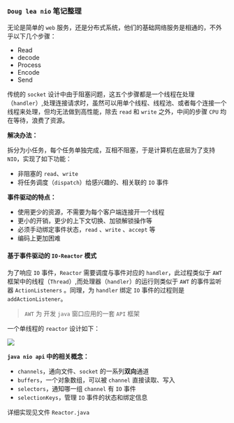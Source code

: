 ### `Doug lea nio` 笔记整理

无论是简单的 `web` 服务，还是分布式系统，他们的基础网络服务是相通的，不外乎以下几个步骤：

- Read
- decode
- Process
- Encode
- Send

传统的 `socket` 设计中由于阻塞问题，这五个步骤都是一个线程在处理（`handler`）,处理连接请求时，虽然可以用单个线程、线程池、或者每个连接一个线程来处理，但均无法做到高性能，除去 `read` 和 `write` 之外，中间的步骤 `CPU` 均在等待，浪费了资源。

**解决办法：**

拆分为小任务，每个任务单独完成，互相不阻塞，于是计算机在底层为了支持 `NIO`，实现了如下功能：

- 非阻塞的 `read`、`write`
- 将任务调度（`dispatch`）给感兴趣的、相关联的 `IO` 事件

**事件驱动的特点：**

- 使用更少的资源，不需要为每个客户端连接开一个线程
- 更小的开销，更少的上下文切换、加锁解锁操作等
- 必须手动绑定事件状态，`read` 、`write` 、`accept` 等
- 编码上更加困难

#### 基于事件驱动的 `IO-Reactor` 模式

为了响应 `IO` 事件，`Reactor` 需要调度与事件对应的 `handler`，此过程类似于 `AWT`  框架中的线程（`Thread`）,而处理器（`handler`）的运行则类似于 `AWT` 的事件监听器 `ActionListeners`  。同理，为 `handler` 绑定 `IO` 事件的过程则是 `addActionListener`。

> `AWT` 为 开发 `java` 窗口应用的一套 `API` 框架

一个单线程的 `reactor` 设计如下：

![](https://note.youdao.com/yws/api/group/102464226/file/909738149?method=download&inline=true&version=1&shareToken=97250695C9C44462BE5CF02A0E05E43E)

**`java nio api` 中的相关概念：**

- `channels`，通向文件、`socket` 的一系列**双向**通道
- `buffers`，一个对象数组，可以被 `channel` 直接读取、写入
- `selectors`，通知哪一组 `channel` 有 `IO` 事件
- `selectionKeys`，管理 `IO` 事件的状态和绑定信息

详细实现见文件 `Reactor.java`